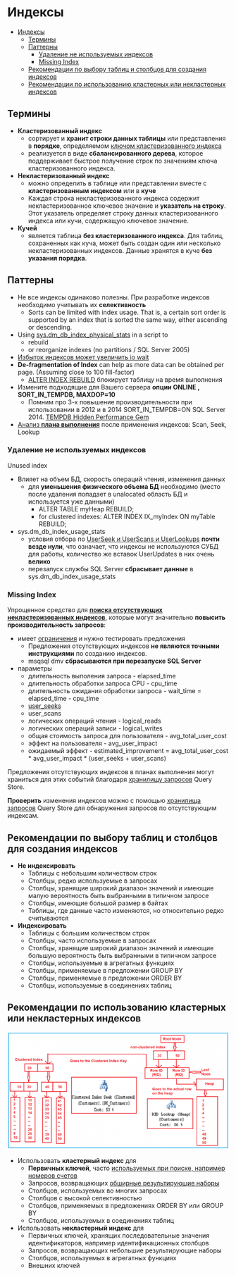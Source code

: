 # Индексы

- [Индексы](#индексы)
  - [Термины](#термины)
  - [Паттерны](#паттерны)
    - [Удаление не используемых индексов](#удаление-не-используемых-индексов)
    - [Missing Index](#missing-index)
  - [Рекомендации по выбору таблиц и столбцов для создания индексов](#рекомендации-по-выбору-таблиц-и-столбцов-для-создания-индексов)
  - [Рекомендации по использованию кластерных или некластерных индексов](#рекомендации-по-использованию-кластерных-или-некластерных-индексов)

## Термины

- __Кластеризованный индекс__
  - сортирует и __хранит строки данных таблицы__ или представления в __порядке__, определяемом [ключом кластеризованного индекса](https://learn.microsoft.com/ru-ru/sql/relational-databases/indexes/indexes?view=sql-server-ver16)
  - реализуется в виде __сбалансированного дерева__, которое поддерживает быстрое получение строк по значениям ключа кластеризованного индекса.
- __Некластеризованный индекс__
  - можно определить в таблице или представлении вместе с __кластеризованным индексом__ или в __куче__
  - Каждая строка некластеризованного индекса содержит некластеризованное ключевое значение и __указатель на строку__. Этот указатель определяет строку данных кластеризованного индекса или кучи, содержащую ключевое значение.
- __Кучей__
  - является таблица __без кластеризованного индекса__. Для таблиц, сохраненных как куча, может быть создан один или несколько некластеризованных индексов. Данные хранятся в куче __без указания порядка__.

## Паттерны

- Не все индексы одинаково полезны. При разработке индексов необходимо учитывать их __селективность__
  - Sorts can be limited with index usage. That is, a certain sort order is supported by an index that is sorted the same way, either ascending or descending.
- Using [sys.dm_db_index_physical_stats](http://blogs.msmvps.com/gladchenko/2008/03/30/tips-for-dba-using-sys-dm_db_index_physicalstats-in-a-script-to-rebuild-or-reorganize-indexes-no-partitions-sql-server-2005/) in a script to
  - rebuild
  - or reorganize indexes (no partitions / SQL Server 2005)
- [Избыток индексов может увеличить io wait](http://blogs.msmvps.com/gladchenko/2008/03/30/tips-for-dba-using-sys-dm_db_index_physicalstats-in-a-script-to-rebuild-or-reorganize-indexes-no-partitions-sql-server-2005/)
- __De-fragmentation of Index__ can help as more data can be obtained per page. (Assuming close to 100 fill-factor)
  - [ALTER INDEX REBUILD](https://infostart.ru/1c/articles/2017724/) блокирует таблицу на время выполнения
- Измените подходящие для Вашего сервера __опции ONLINE , SORT_IN_TEMPDB,
MAXDOP=10__
  - Помним про 3-х повышение производительности при использовании в 2012 и в 2014 SORT_IN_TEMPDB=ON SQL Server 2014. [TEMPDB Hidden Performance Gem](https://techcommunity.microsoft.com/t5/sql-server-support-blog/sql-server-2014-tempdb-hidden-performance-gem/ba-p/318255)  
- [Анализ __плана выполнения__](mssql.md#query-plan) после применения индексов: Scan, Seek, Lookup

### Удаление не используемых индексов 

Unused index

- Влияет на объем БД, скорость операций чтения, изменения данных
  - для __уменьшения физического объема БД__ необходимо (место после удаления попадает в unalocated область БД и используется уже данными)
    - ALTER TABLE myHeap REBUILD;
    - for clustered indexes: ALTER INDEX IX_myIndex ON myTable REBUILD;
- sys.dm_db_index_usage_stats
  - условия отбора по [UserSeek и UserScans и UserLookups](https://learn.microsoft.com/en-us/sql/relational-databases/system-dynamic-management-views/sys-dm-db-index-usage-stats-transact-sql?view=sql-server-ver16) __почти везде нули__, что означает, что индексы не используются СУБД для работы, количество же вставок UserUpdates в них очень __велико__
  - перезапуск службы SQL Server __сбрасывает данные__ в sys.dm_db_index_usage_stats

### Missing Index

Упрощенное средство для __[поиска отсутствующих некластеризованных индексов](https://learn.microsoft.com/ru-ru/sql/relational-databases/indexes/tune-nonclustered-missing-index-suggestions?view=sql-server-ver16)__, которые могут значительно __повысить производительность запросов__:

  - имеет [ограничения](https://learn.microsoft.com/ru-ru/sql/relational-databases/indexes/tune-nonclustered-missing-index-suggestions?view=sql-server-ver16#limitations-of-the-missing-index-feature) и нужно тестировать предложения
    - Предложения отсутствующих индексов __не являются точными инструкциями__ по созданию индексов.
    - msqsql dmv __сбрасываются при перезапуске SQL Server__
  - параметры
    - длительность выполения запроса - elapsed_time
    - длительность обработки запроса CPU - cpu_time
    - длительность ожидания обработки запроса - wait_time = elapsed_time - cpu_time
    - [user_seeks](https://learn.microsoft.com/en-us/sql/relational-databases/system-dynamic-management-views/sys-dm-db-index-usage-stats-transact-sql?view=sql-server-ver16)
    - user_scans
    - логических операций чтения - logical_reads
    - логических операций записи - logical_writes
    - общая стоимость запроса для пользователя - avg_total_user_cost
    - эффект на пользователя - avg_user_impact
    - ожидаемый эффект - estimated_improvement = avg_total_user_cost * avg_user_impact * (user_seeks + user_scans)

Предложения отсутствующих индексов в планах выполнения могут храниться для этих событий благодаря [хранилищу запросов](mssql.QS.md) Query Store.

__Проверить__ изменения индексов можно с помощью [хранилища запросов](mssql.QS.md) Query Store для обнаружения запросов по отсутствующим индексам.

## Рекомендации по выбору таблиц и столбцов для создания индексов

- __Не индексировать__
  - Таблицы с небольшим количеством строк
  - Столбцы, редко используемые в запросах
  - Столбцы, хранящие широкий диапазон значений и имеющие малую вероятность быть выбранными в типичном запросе
  - Столбцы, имеющие большой размер в байтах
  - Таблицы, где данные часто изменяются, но относительно редко считываются
- __Индексировать__
  - Таблицы с большим количеством строк
  - Столбцы, часто используемые в запросах
  - Столбцы, хранящие широкий диапазон значений и имеющие большую вероятность быть выбранными в типичном запросе
  - Столбцы, используемые в агрегатных функциях
  - Столбцы, применяемые в предложении GROUP BY
  - Столбцы, применяемые в предложении ORDER BY
  - Столбцы, используемые в соединениях таблиц

## Рекомендации по использованию кластерных или некластерных индексов

![logic](../../../img/technology/db/mssql/sql.clustered.index.png)

- Использовать __кластерный индекс__ для
  - __Первичных ключей__, часто [используемых при поиске, например номеров счетов](https://learn.microsoft.com/ru-ru/sql/relational-databases/sql-server-index-design-guide?view=sql-server-ver16#Clustered)
  - Запросов, возвращающих [обширные результирующие наборы](https://learn.microsoft.com/ru-ru/sql/relational-databases/sql-server-index-design-guide?view=sql-server-ver16#Nonclustered)
  - Столбцов, используемых во многих запросах
  - Столбцов с высокой селективностью
  - Столбцов, применяемых в предложениях ORDER BY или GROUP BY
  - Столбцов, используемых в соединениях таблиц
- Использовать __некластерный индекс__ для
  - Первичных ключей, хранящих последовательные значения идентификаторов, например идентификационных столбцов
  - Запросов, возвращающих небольшие результирующие наборы
  - Столбцов, используемых в агрегатных функциях
  - Внешних ключей


